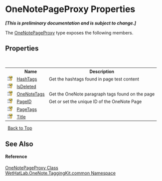 # OneNotePageProxy Properties
 _**\[This is preliminary documentation and is subject to change.\]**_

The <a href="29ddbe8b-c1cb-4253-2f88-8d4aea757b89.md">OneNotePageProxy</a> type exposes the following members.


## Properties
&nbsp;<table><tr><th></th><th>Name</th><th>Description</th></tr><tr><td>![Protected property](media/protproperty.gif "Protected property")</td><td><a href="77519dc0-ba1f-dac6-016b-abb7118289b5.md">HashTags</a></td><td>
Get the hashtags found in page test content</td></tr><tr><td>![Protected property](media/protproperty.gif "Protected property")</td><td><a href="166659f1-007a-4a79-c7c5-06ee824d83ff.md">IsDeleted</a></td><td /></tr><tr><td>![Protected property](media/protproperty.gif "Protected property")</td><td><a href="af67fdb6-1cd3-b6d9-d643-7516b9584046.md">OneNoteTags</a></td><td>
Get the OneNote paragraph tags found on the page</td></tr><tr><td>![Protected property](media/protproperty.gif "Protected property")</td><td><a href="aaf3a51d-12d5-780c-ace5-31af78c8b2f7.md">PageID</a></td><td>
Get or set the unique ID of the OneNote Page</td></tr><tr><td>![Protected property](media/protproperty.gif "Protected property")</td><td><a href="855856f7-a76c-8392-a05d-174175a8196a.md">PageTags</a></td><td /></tr><tr><td>![Protected property](media/protproperty.gif "Protected property")</td><td><a href="e58ea5fb-7a02-23c5-0cda-f4262bfcb368.md">Title</a></td><td /></tr></table>&nbsp;
<a href="#onenotepageproxy-properties">Back to Top</a>

## See Also


#### Reference
<a href="29ddbe8b-c1cb-4253-2f88-8d4aea757b89.md">OneNotePageProxy Class</a><br /><a href="bcdbab9c-63d1-48a4-6937-af53fb8d9a55.md">WetHatLab.OneNote.TaggingKit.common Namespace</a><br />
